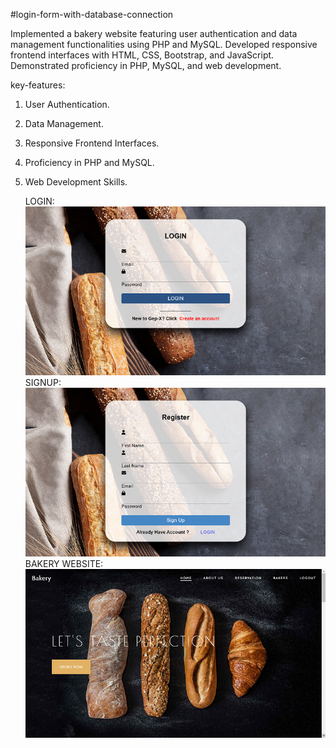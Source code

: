 #login-form-with-database-connection

Implemented a bakery website featuring user authentication and data management functionalities using PHP and MySQL. Developed responsive frontend interfaces with HTML, CSS, Bootstrap, and JavaScript. Demonstrated proficiency in PHP, MySQL, and web development.

key-features:

1. User Authentication.
2. Data Management.
3. Responsive Frontend Interfaces.
4. Proficiency in PHP and MySQL.
5. Web Development Skills.

   LOGIN:
   ![](SCREENSHOTS/login.png)
   SIGNUP:
   ![](SCREENSHOTS/signup.png)
   BAKERY WEBSITE:
   ![](SCREENSHOTS/bakeryui1.png)
